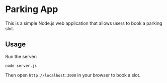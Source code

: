 # Parking App

This is a simple Node.js web application that allows users to book a parking slot.

## Usage

Run the server:

```
node server.js
```

Then open `http://localhost:3000` in your browser to book a slot.
